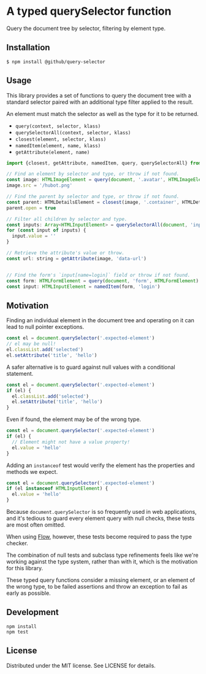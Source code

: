 # A typed querySelector function

Query the document tree by selector, filtering by element type.

## Installation

```
$ npm install @github/query-selector
```

## Usage

This library provides a set of functions to query the document tree with a
standard selector paired with an additional type filter applied to the result.

An element must match the selector as well as the type for it to be returned.

- `query(context, selector, klass)`
- `querySelectorAll(context, selector, klass)`
- `closest(element, selector, klass)`
- `namedItem(element, name, klass)`
- `getAttribute(element, name)`

```js
import {closest, getAttribute, namedItem, query, querySelectorAll} from '@github/query-selector'

// Find an element by selector and type, or throw if not found.
const image: HTMLImageElement = query(document, '.avatar', HTMLImageElement)
image.src = '/hubot.png'

// Find the parent by selector and type, or throw if not found.
const parent: HTMLDetailsElement = closest(image, '.container', HTMLDetailsElement)
parent.open = true

// Filter all children by selector and type.
const inputs: Array<HTMLInputElement> = querySelectorAll(document, 'input', HTMLInputElement)
for (const input of inputs) {
  input.value = ''
}

// Retrieve the attribute's value or throw.
const url: string = getAttribute(image, 'data-url')


// Find the form's `input[name=login]` field or throw if not found.
const form: HTMLFormElement = query(document, 'form', HTMLFormElement)
const input: HTMLInputElement = namedItem(form, 'login')
```

## Motivation

Finding an individual element in the document tree and operating on it can
lead to null pointer exceptions.

```js
const el = document.querySelector('.expected-element')
// el may be null!
el.classList.add('selected')
el.setAttribute('title', 'hello')
```

A safer alternative is to guard against null values with a conditional statement.

```js
const el = document.querySelector('.expected-element')
if (el) {
  el.classList.add('selected')
  el.setAttribute('title', 'hello')
}
```

Even if found, the element may be of the wrong type.

```js
const el = document.querySelector('.expected-element')
if (el) {
  // Element might not have a value property!
  el.value = 'hello'
}
```

Adding an `instanceof` test would verify the element has the properties and
methods we expect.

```js
const el = document.querySelector('.expected-element')
if (el instanceof HTMLInputElement) {
  el.value = 'hello'
}
```

Because `document.querySelector` is so frequently used in web applications,
and it's tedious to guard every element query with null checks, these tests
are most often omitted.

When using [Flow][], however, these tests become required to pass the
type checker.

[Flow]: https://flow.org

The combination of null tests and subclass type refinements feels like we're
working against the type system, rather than with it, which is the motivation
for this library.

These typed query functions consider a missing element, or an element of the
wrong type, to be failed assertions and throw an exception to fail as early
as possible.

## Development

```
npm install
npm test
```

## License

Distributed under the MIT license. See LICENSE for details.
